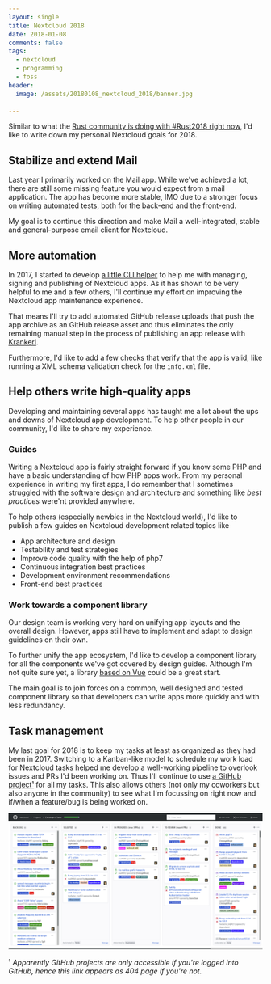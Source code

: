 ```yaml
---
layout: single
title: Nextcloud 2018
date: 2018-01-08
comments: false
tags:
  - nextcloud
  - programming
  - foss
header:
  image: /assets/20180108_nextcloud_2018/banner.jpg

---
```


Similar to what the [Rust community is doing with #Rust2018 right
now](https://twitter.com/search?q=%23Rust2018),
I'd like to write down my personal Nextcloud goals for 2018.

## Stabilize and extend Mail

Last year I primarily worked on the Mail app. While we've achieved a lot, there are still
some missing feature you would expect from a mail application. The app has become more
stable, IMO due to a stronger focus on writing automated tests, both for the back-end and the
front-end.

My goal is to continue this direction and make Mail a well-integrated, stable and
general-purpose email client for Nextcloud.

## More automation

In 2017, I started to develop [a little CLI helper](/2017/11/28/krankerl-nextcloud-app-mgmt.html)
to help me with managing, signing and publishing of Nextcloud apps. As it has shown
to be very helpful to me and a few others, I'll continue my effort on improving the
Nextcloud app maintenance experience.

That means I'll try to add automated GitHub release uploads that push the app archive as an
GitHub release asset and thus eliminates the only remaining manual step in the process of publishing
an app release with [Krankerl](/2017/11/28/krankerl-nextcloud-app-mgmt.html).

Furthermore, I'd like to add a few checks that verify that the app is valid, like running a XML
schema validation check for the `info.xml` file.

## Help others write high-quality apps

Developing and maintaining several apps has taught me a lot about the ups and downs of Nextcloud
app development. To help other people in our community, I'd like to share my experience.

### Guides

Writing a Nextcloud app is fairly straight forward if you know some PHP and have a basic
understanding of how PHP apps work. From my personal experience in writing my first apps,
I do remember that I sometimes struggled with the software design and architecture and
something like *best practices* were'nt provided anywhere.

To help others (especially newbies in the Nextcloud world), I'd like to publish a few
guides on Nextcloud development related topics like

* App architecture and design
* Testability and test strategies
* Improve code quality with the help of php7
* Continuous integration best practices
* Development environment recommendations
* Front-end best practices

### Work towards a component library

Our design team is working very hard on unifying app layouts and the overall design.
However, apps still have to implement and adapt to design guidelines on their own.

To further unify the app ecosystem, I'd like to develop a component library for all
the components we've got covered by design guides. Although I'm not quite sure yet,
a library [based on Vue](https://github.com/christophwurst/nextcloud_vue)
could be a great start.

The main goal is to join forces on a common, well designed and tested component
library so that developers can write apps more quickly and with less redundancy.

## Task management

My last goal for 2018 is to keep my tasks at least as organized as they had been
in 2017. Switching to a Kanban-like model to schedule my work load for Nextcloud
tasks helped me develop a well-working pipeline to overlook issues and PRs
I'd been working on. Thus I'll continue to use [a GitHub project¹](https://github.com/orgs/nextcloud/projects/4)
for all my tasks. This also allows others (not only my coworkers but also anyone
in the community) to see what I'm focussing on right now and if/when a feature/bug
is being worked on.

![My GitHub task board](/assets/20180108_nextcloud_2018/github_project.png)

¹ *Apparently GitHub projects are only accessible if you're logged into GitHub,
hence this link appears as 404 page if you're not.*
